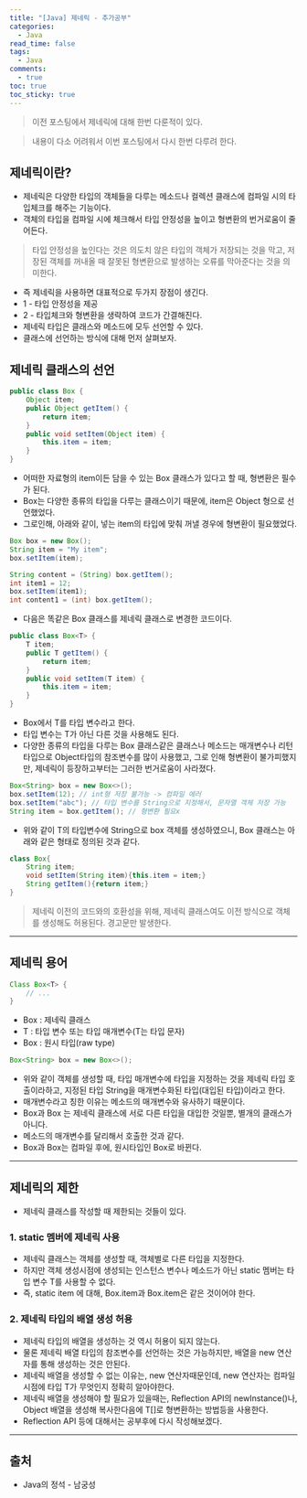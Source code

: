 ```yaml
---
title: "[Java] 제네릭 - 추가공부"
categories:
  - Java
read_time: false
tags:
  - Java
comments:
  - true
toc: true
toc_sticky: true
---
```


> 이전 포스팅에서 제네릭에 대해 한번 다룬적이 있다.

> 내용이 다소 어려워서 이번 포스팅에서 다시 한번 다루려 한다.

## 제네릭이란?
* 제네릭은 다양한 타입의 객체들을 다루는 메소드나 컬렉션 클래스에 컴파일 시의 타입체크를 해주는 기능이다.
* 객체의 타입을 컴파일 시에 체크해서 타입 안정성을 높이고 형변환의 번거로움이 줄어든다.

> 타입 안정성을 높인다는 것은 의도치 않은 타입의 객체가 저장되는 것을 막고, 저장된 객체를 꺼내올 때 잘못된 형변환으로 발생하는 오류를 막아준다는 것을 의미한다.

* 즉 제네릭을 사용하면 대표적으로 두가지 장점이 생긴다.
* 1 - 타입 안정성을 제공
* 2 - 타입체크와 형변환을 생략하여 코드가 간결해진다.
* 제네릭 타입은 클래스와 메소드에 모두 선언할 수 있다.
* 클래스에 선언하는 방식에 대해 먼저 살펴보자.

## 제네릭 클래스의 선언

```java
public class Box {
    Object item;
    public Object getItem() {
        return item;
    }
    public void setItem(Object item) {
        this.item = item;
    }
}
```

* 어떠한 자료형의 item이든 담을 수 있는 Box 클래스가 있다고 할 때, 형변환은 필수가 된다.
* Box는 다양한 종류의 타입을 다루는 클래스이기 때문에, item은 Object 형으로 선언했었다.
* 그로인해, 아래와 같이, 넣는 item의 타입에 맞춰 꺼낼 경우에 형변환이 필요했었다.

```java
Box box = new Box();
String item = "My item";
box.setItem(item);

String content = (String) box.getItem(); 
int item1 = 12;
box.setItem(item1);
int content1 = (int) box.getItem();
```

* 다음은 똑같은 Box 클래스를 제네릭 클래스로 변경한 코드이다.

```java
public class Box<T> {
    T item;
    public T getItem() {
        return item;
    }
    public void setItem(T item) {
        this.item = item;
    }
}
```

* Box<T>에서 T를 타입 변수라고 한다.
* 타입 변수는 T가 아닌 다른 것을 사용해도 된다.
* 다양한 종류의 타입을 다루는 Box 클래스같은 클래스나 메소드는 매개변수나 리턴타입으로 Object타입의 참조변수를 많이 사용했고, 그로 인해 형변환이 불가피했지만, 제네릭이 등장하고부터는 그러한 번거로움이 사라졌다.

```java
Box<String> box = new Box<>();
box.setItem(12); // int형 저장 불가능 -> 컴파일 에러
box.setItem("abc"); // 타입 변수를 String으로 지정해서, 문자열 객체 저장 가능
String item = box.getItem(); // 형변환 필요x
```

* 위와 같이 T의 타입변수에 String으로 box 객체를 생성하였으니, Box 클래스는 아래와 같은 형태로 정의된 것과 같다.

```java
class Box{
    String item;
    void setItem(String item){this.item = item;}
    String getItem(){return item;}
}
```

> 제네릭 이전의 코드와의 호환성을 위해, 제네릭 클래스여도 이전 방식으로 객체를 생성해도 허용된다. 경고문만 발생한다.

---

## 제네릭 용어

```java
Class Box<T> {
    // ...
}
```

* Box<T> : 제네릭 클래스
* T : 타입 변수 또는 타입 매개변수(T는 타입 문자)
* Box : 원시 타입(raw type)

```java
Box<String> box = new Box<>();
```

* 위와 같이 객체를 생성할 때, 타입 매개변수에 타입을 지정하는 것을 제네릭 타입 호출이라하고, 지정된 타입 String을 매개변수화된 타입(대입된 타입)이라고 한다.
* 매개변수라고 칭한 이유는 메소드의 매개변수와 유사하기 때문이다.
* Box<String>과 Box<Integer> 는 제네릭 클래스에 서로 다른 타입을 대입한 것일뿐, 별개의 클래스가 아니다.
* 메소드의 매개변수를 달리해서 호출한 것과 같다.
* Box<String>과 Box<Integer>는 컴파일 후에, 원시타입인 Box로 바뀐다.

---

## 제네릭의 제한
* 제네릭 클래스를 작성할 때 제한되는 것들이 있다.

### 1. static 멤버에 제네릭 사용
* 제네릭 클래스는 객체를 생성할 때, 객체별로 다른 타입을 지정한다.
* 하지만 객체 생성시점에 생성되는 인스턴스 변수나 메소드가 아닌 static 멤버는 타입 변수 T를 사용할 수 없다.
* 즉, static item 에 대해, Box<String>.item과 Box<Integer>.item은 같은 것이어야 한다.

### 2. 제네릭 타입의 배열 생성 허용
* 제네릭 타입의 배열을 생성하는 것 역시 허용이 되지 않는다.
* 물론 제네릭 배열 타입의 참조변수를 선언하는 것은 가능하지만, 배열을 new 연산자를 통해 생성하는 것은 안된다.
* 제네릭 배열을 생성할 수 없는 이유는, new 연산자때문인데, new 연산자는 컴파일 시점에 타입 T가 무엇인지 정확히 알아야한다.
* 제네릭 배열을 생성해야 할 필요가 있을때는, Reflection API의 newInstance()나, Object 배열을 생성해 복사한다음에 T[]로 형변환하는 방법등을 사용한다.
* Reflection API 등에 대해서는 공부후에 다시 작성해보겠다.

---

## 출처
* Java의 정석 - 남궁성



